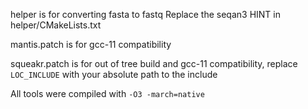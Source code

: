 helper is for converting fasta to fastq
Replace the seqan3 HINT in helper/CMakeLists.txt

mantis.patch is for gcc-11 compatibility

squeakr.patch is for out of tree build and gcc-11 compatibility, replace `LOC_INCLUDE` with your absolute path to the include

All tools were compiled with `-O3 -march=native`
